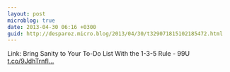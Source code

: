 ```yaml
---
layout: post
microblog: true
date: 2013-04-30 06:16 +0300
guid: http://desparoz.micro.blog/2013/04/30/t329071815102185472.html
---
```

Link: Bring Sanity to Your To-Do List With the 1-3-5 Rule - 99U [t.co/9JdhTrnfl...](http://t.co/9JdhTrnflc)
